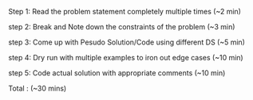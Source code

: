 Step 1: Read the problem statement completely multiple times (~2 min)

step 2: Break and Note down the constraints of the problem (~3 min)

step 3: Come up with Pesudo Solution/Code using different DS (~5 min)

step 4: Dry run with multiple examples to iron out edge cases (~10 min)

step 5: Code actual solution with appropriate comments (~10 min)

Total : (~30 mins) 
